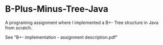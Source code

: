 # B-Plus-Minus-Tree-Java
A programing assignment where I implemented a B+- Tree structure in Java from scratch. 

See "B+- implementation - assignment description.pdf"
